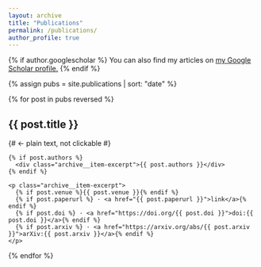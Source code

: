 ```yaml
---
layout: archive
title: "Publications"
permalink: /publications/
author_profile: true
---
```


{% if author.googlescholar %}
  You can also find my articles on <u><a href="{{ author.googlescholar }}">my Google Scholar profile</a>.</u>
{% endif %}

{% assign pubs = site.publications | sort: "date" %}

{% for post in pubs reversed %}
  <article class="archive__item">
    <h2 class="archive__item-title"><span>{{ post.title }}</span></h2>  {# ← plain text, not clickable #}

    {% if post.authors %}
      <div class="archive__item-excerpt">{{ post.authors }}</div>
    {% endif %}

    <p class="archive__item-excerpt">
      {% if post.venue %}{{ post.venue }}{% endif %}
      {% if post.paperurl %} · <a href="{{ post.paperurl }}">link</a>{% endif %}
      {% if post.doi %} · <a href="https://doi.org/{{ post.doi }}">doi:{{ post.doi }}</a>{% endif %}
      {% if post.arxiv %} · <a href="https://arxiv.org/abs/{{ post.arxiv }}">arXiv:{{ post.arxiv }}</a>{% endif %}
    </p>
  </article>
{% endfor %}
